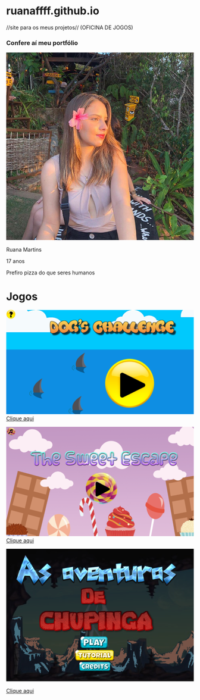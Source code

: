 # ruanaffff.github.io
//site para os meus projetos// (OFICINA DE JOGOS)

### Confere aí meu portfólio

![Imagem1](49064926_1982990561783046_6123066017544404992_n.jpg)

Ruana Martins

17 anos

Prefiro pizza do que seres humanos


# Jogos

![Imagem1](jogocaozinho.png)
[Clique aqui](https://ruanaffff.github.io/CAOZINHOGUB/)

![Imagem1](jogodoce.png)
[Clique aqui](https://ruanaffff.github.io/ORIONGAMES/)

![Imagem1](chupingaft.png)

[Clique aqui](https://ruanaffff.github.io/Chupinga/)
